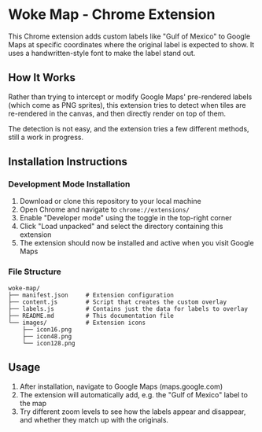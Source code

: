 # Woke Map - Chrome Extension

This Chrome extension adds custom labels like "Gulf of Mexico" to Google Maps at specific coordinates where the original label is expected to show. It uses a handwritten-style font to make the label stand out.

## How It Works

Rather than trying to intercept or modify Google Maps' pre-rendered labels (which come as PNG sprites), this extension tries to detect when tiles are re-rendered in the canvas, and then directly render on top of them.

The detection is not easy, and the extension tries a few different methods, still a work in progress.

## Installation Instructions

### Development Mode Installation

1. Download or clone this repository to your local machine
2. Open Chrome and navigate to `chrome://extensions/`
3. Enable "Developer mode" using the toggle in the top-right corner
4. Click "Load unpacked" and select the directory containing this extension
5. The extension should now be installed and active when you visit Google Maps

### File Structure

```
woke-map/
├── manifest.json     # Extension configuration
├── content.js        # Script that creates the custom overlay
├── labels.js         # Contains just the data for labels to overlay
├── README.md         # This documentation file
└── images/           # Extension icons
    ├── icon16.png
    ├── icon48.png
    └── icon128.png
```

## Usage

1. After installation, navigate to Google Maps (maps.google.com)
2. The extension will automatically add, e.g. the "Gulf of Mexico" label to the map
3. Try different zoom levels to see how the labels appear and disappear, and whether they match up with the originals.

